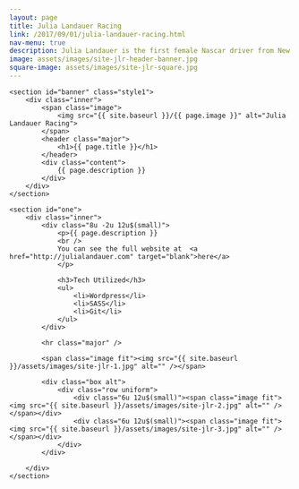 ```yaml
---
layout: page
title: Julia Landauer Racing
link: /2017/09/01/julia-landauer-racing.html
nav-menu: true
description: Julia Landauer is the first female Nascar driver from New York City as well as a Stanford University graduate, and businesswoman. I designed her brand identity, including the logo, stationery, website, hero card, electronic press kit, and social networking pages. I wanted to design a sophisticated, yet friendly identity to match Julia's public image. Additionally I’ve developed and maintained her website since it’s inception in 2012. I’ve even assisted in running a successful IndieGoGo campaign, and regularly manage email campaigns.
image: assets/images/site-jlr-header-banner.jpg
square-image: assets/images/site-jlr-square.jpg
---
```


<div id="main" class="alt">

	<section id="banner" class="style1">
	    <div class="inner">
	        <span class="image">
	            <img src="{{ site.baseurl }}/{{ page.image }}" alt="Julia Landauer Racing">
	        </span>
	        <header class="major">
	            <h1>{{ page.title }}</h1>
	        </header>
	        <div class="content">
	            {{ page.description }}
	        </div>
	    </div>
	</section>

	<section id="one">
		<div class="inner">
			<div class="8u -2u 12u$(small)">
				<p>{{ page.description }}
				<br />
				You can see the full website at  <a href="http://julialandauer.com" target="blank">here</a>
				</p>
				
				<h3>Tech Utilized</h3>
				<ul>
					<li>Wordpress</li>
					<li>SASS</li>
					<li>Git</li>
				</ul>
			</div>

			<hr class="major" />

			<span class="image fit"><img src="{{ site.baseurl }}/assets/images/site-jlr-1.jpg" alt="" /></span>

			<div class="box alt">
				<div class="row uniform">
					<div class="6u 12u$(small)"><span class="image fit"><img src="{{ site.baseurl }}/assets/images/site-jlr-2.jpg" alt="" /></span></div>
					<div class="6u 12u$(small)"><span class="image fit"><img src="{{ site.baseurl }}/assets/images/site-jlr-3.jpg" alt="" /></span></div>
				</div>
			</div>

		</div>
	</section>

</div>
